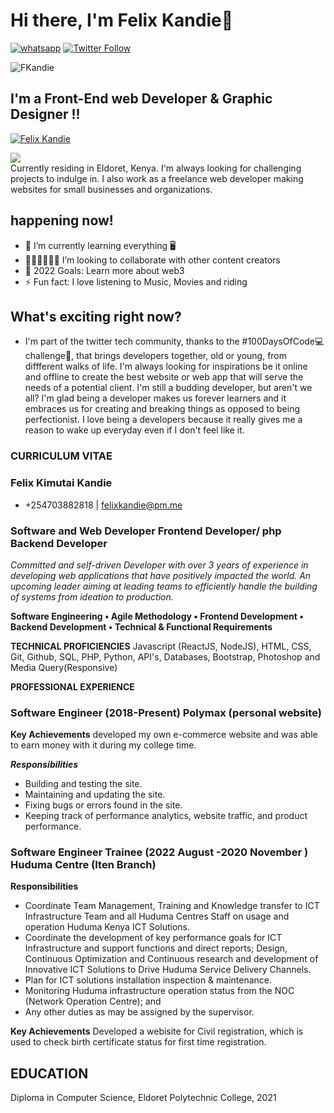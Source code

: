 # Hi there, I'm Felix Kandie👋 
<a href="https://wa.me/+254703882818"><img title="whatsapp" src="https://img.shields.io/badge/whatsapp-blue?style=for-the-badge&logo=whatsapp"></a>
[![Twitter Follow](https://img.shields.io/twitter/follow/felixkandie_?color=1DA1F2&logo=twitter&style=for-the-badge)](https://twitter.com/intent/follow?original_referer=https%3A%2F%2Fgithub.com%2Ffelixkandie_&screen_name=felixkandie_)
<p align="left"> <img src="https://komarev.com/ghpvc/?username=FKandie&label=Profile%20views&color=1DA1F2&style=flat" alt="FKandie" /> </p>

## I'm a Front-End web Developer & Graphic Designer !!

<p align="left"><a href="https://github.com/FKandie"><img title="Felix Kandie" src="https://github-readme-stats.vercel.app/api?username=FKandie&show_icons=true&include_all_commits=true&theme=chartreuse-dark&cache_seconds=3200"></a>
</p>
<a href="https://FKandie.github.io/FKandiePortfolio/" style="margin-right:.5%; margin-top=.5%;">
  <img align="center" src="https://github-readme-stats.vercel.app/api/top-langs/?username=FKandie&layout=compact" />
</a><br>
Currently residing in Eldoret, Kenya. I'm always looking for challenging projects to indulge in. I also work as a freelance web developer making websites for small businesses and organizations.

## happening now! 

- 🌱 I’m currently learning everything 🖥️ 
- 👨🏽‍💻👩🏼‍💻 I’m looking to collaborate with other content creators
- 🥅 2022 Goals: Learn more about web3
- ⚡ Fun fact: I love listening to Music, Movies and riding
## What's exciting right now?
- I'm part of the twitter tech community, thanks to the #100DaysOfCode💻 challenge🤼, that brings developers together, old or young, from diffferent walks of life. I'm always looking for inspirations be it online and offline to create 
the best website or web app that will serve the needs of a potential client. I'm still a budding developer, but aren't we all? I'm glad being a developer makes us forever learners and it embraces us for creating and breaking things as opposed to being perfectionist. I love being a developers because it really gives me a reason to wake up everyday even if I don't feel like it.



### CURRICULUM VITAE
### Felix Kimutai Kandie
- +254703882818 | felixkandie@pm.me 

### Software and Web Developer Frontend Developer/ php Backend Developer 

_Committed and self-driven Developer with over 3 years of experience in developing web applications that have positively impacted the world. An upcoming leader aiming at leading teams to efficiently handle the building of systems from ideation to production._ 

**Software Engineering  • Agile Methodology • Frontend Development • Backend Development • Technical & Functional Requirements**

**TECHNICAL PROFICIENCIES**
Javascript (ReactJS, NodeJS), HTML, CSS, Git, Github, SQL, PHP, Python, API's, Databases, Bootstrap, Photoshop and Media Query(Responsive) 

**PROFESSIONAL EXPERIENCE**

### **Software Engineer (2018-Present)         		Polymax (personal website)**


**Key Achievements**
developed my own e-commerce website and was able to earn money with it during my college time. 

***Responsibilities***
- Building and testing the site. 
- Maintaining and updating the site. 
- Fixing bugs or errors found in the site. 
- Keeping track of performance analytics, website traffic, and product performance.


### **Software Engineer Trainee (2022 August -2020 November ) 		        Huduma Centre (Iten Branch)** 


**Responsibilities**
- Coordinate Team Management, Training and Knowledge transfer to ICT Infrastructure Team and all Huduma Centres Staff on usage and operation Huduma Kenya ICT Solutions.
- Coordinate the development of key performance goals for ICT Infrastructure and support functions and direct reports; Design, Continuous Optimization and Continuous research and development of Innovative ICT Solutions to Drive Huduma Service Delivery Channels.
- Plan for ICT solutions installation inspection & maintenance. 
- Monitoring Huduma infrastructure operation status from the NOC (Network Operation Centre); and
- Any other duties as may be assigned by the supervisor.



**Key Achievements**
Developed a webisite for Civil registration, which is used to check birth certificate status for first time registration. 

## **EDUCATION**
Diploma in Computer Science, Eldoret Polytechnic College, 2021


